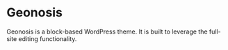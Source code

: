 # Geonosis
Geonosis is a block-based WordPress theme. It is built to leverage the full-site editing functionality.

